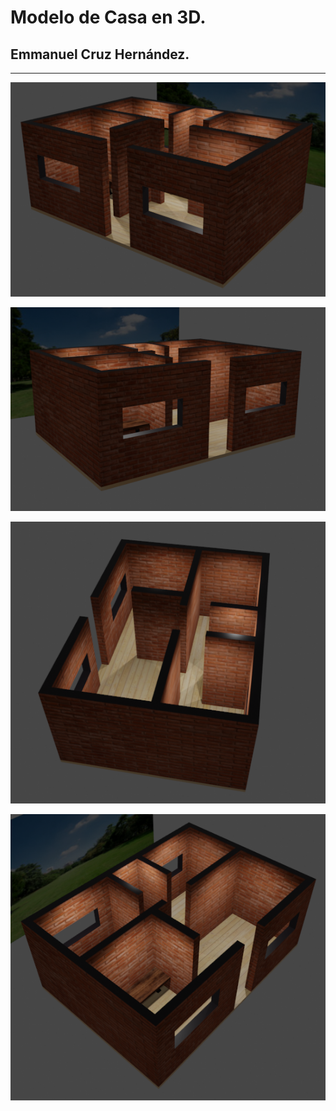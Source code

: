 # Modelo de Casa en 3D.
## Emmanuel Cruz Hernández.

----

![img1](D1.png)

![img2](D2.png)

![img3](D3.png)

![img4](D4.png)